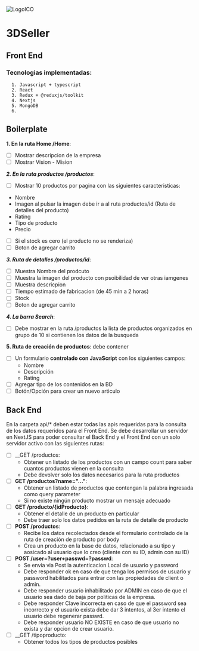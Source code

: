 ![LogoICO](https://user-images.githubusercontent.com/16067675/209176194-1853262c-dacd-46e9-aa32-db310e7a2d66.jpg)

# 3DSeller 

## Front End
### Tecnologias implementadas:
      1. Javascript + typescript
      2. React
      3. Redux + @reduxjs/toolkit
      4. Nextjs 
      5. MongoDB
      6. 
      
## Boilerplate

__1.  En la ruta Home /Home__:

- [ ] Mostrar descripcion de la empresa
- [ ] Mostrar Vision - Mision 
    
___2. En la ruta productos /productos___:
- [ ] Mostrar 10 productos por pagina con las siguientes caracteristicas:
- Nombre
- Imagen al pulsar la imagen debe ir a al ruta productos/id (Ruta de detalles del producto)
- Rating 
- Tipo de producto
- Precio
- [ ] Si el stock es cero (el producto no se renderiza)
- [ ] Boton de agregar carrito
    
___3. Ruta de detalles /productos/id___:
- [ ] Muestra Nombre del prodcuto
- [ ] Muestra la imagen del producto con psoibilidad de ver otras iamgenes
- [ ] Muestra descricpion
- [ ] Tiempo estimado de fabricacion (de 45 min a 2 horas)
- [ ] Stock
- [ ] Boton de agregar carrito
    
___4. La barra Search___:
- [ ] Debe mostrar en la ruta /productos la lista de productos organizados en grupo de 10 si contienen los datos de la busqueda
    
__5. Ruta de creación de productos__: debe contener

- [ ] Un formulario __controlado con JavaScript__ con los siguientes campos:
  - Nombre
  - Descripción
  - Rating
- [ ] Agregar tipo de los contenidos en la BD 
- [ ] Botón/Opción para crear un nuevo articulo
    
## Back End
En la carpeta api/* deben estar todas las apis requeridas para la consulta de los datos requeridos para el Front End.
Se debe desarrollar un servidor en NextJS  para poder consultar el Back End y el Front End con un solo servidor activo con las siguientes rutas:

- [ ] __GET /productos:
  - Obtener un listado de los productos con un campo count para saber cuantos productos vienen en la consulta
  - Debe devolver solo los datos necesarios para la ruta productos
- [ ] __GET /productos?name="..."__:
  - Obtener un listado de productos que contengan la palabra ingresada como query parameter
  - Si no existe ningún producto mostrar un mensaje adecuado
- [ ] __GET /producto/{idProducto}__:
  - Obtener el detalle de un producto en particular
  - Debe traer solo los datos pedidos en la ruta de detalle de producto
- [ ] __POST /productos__:
  - Recibe los datos recolectados desde el formulario controlado de la ruta de creación de producto por body
  - Crea un producto en la base de datos, relacionado a su tipo y aosicado al usuario que lo creo (cliente con su ID, admin con su ID)
- [ ] __POST /user=?user+passwd=?passwd__:
  - Se envia via Post la autenticacion Local de usuario y password
  - Debe responder ok en caso de que tenga los permisos de usuario y password habilitados para entrar con las propiedades de client o admin.
  - Debe responder usuario inhabilitado por ADMIN en caso de que el usuario sea dado de baja por politicas de la empresa.
  - Debe responder Clave incorrecta en caso de que el password sea incorrecto y el usuario exista debe dar 3 intentos, al 3er intento el usuario debe regenerar passwd.
  - Debe responder usuario NO EXISTE en caso de que usuario no exista y dar opcion de crear usuario.
- [ ] __GET /tipoproducto:
  - Obtener todos los tipos de productos posibles
  

      

